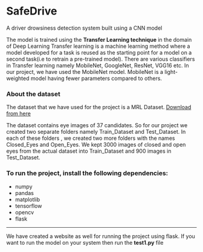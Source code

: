 # SafeDrive
A driver drowsiness detection system built using a CNN model 

The model is trained using the **Transfer Learning technique** in the domain of Deep Learning
Transfer learning is a machine learning method where a model developed for a task is reused as the starting point for a model on a second task(i.e to retrain a pre-trained model).
There are various classifiers in Transfer learning namely MobileNet, GoogleNet, ResNet, VGG16 etc. 
In our project, we have used the MobileNet model.
MobileNet is a light-weighted model having fewer parameters compared to others.

### About the dataset ###
The dataset that we have used for the project is a MRL Dataset.
[Download from here](http://mrl.cs.vsb.cz/eyedataset)

The dataset contains eye images of 37 candidates. So for our project we created two separate folders namely Train_Dataset and Test_Dataset. In each of these folders , we created two more folders with the names Closed_Eyes and Open_Eyes. We kept 3000 images of closed and open eyes from the actual dataset into Train_Dataset and 900 images in Test_Dataset.


### To run the project, install the following dependencies: ###
- numpy
- pandas
- matplotlib
- tensorflow
- opencv
- flask

---
We have created a website as well for running the project using flask. If you want to run the model on your system then run the **test1.py** file


